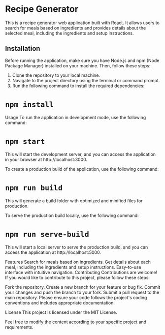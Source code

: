 # Recipe Generator

This is a recipe generator web application built with React. It allows users to search for meals based on ingredients and provides details about the selected meal, including the ingredients and setup instructions.

## Installation

Before running the application, make sure you have Node.js and npm (Node Package Manager) installed on your machine. Then, follow these steps:

1. Clone the repository to your local machine.
2. Navigate to the project directory using the terminal or command prompt.
3. Run the following command to install the required dependencies:

  # `npm install`

Usage
To run the application in development mode, use the following command:

# `npm start`


This will start the development server, and you can access the application in your browser at http://localhost:3000.

To create a production build of the application, use the following command:

# `npm run build`

This will generate a build folder with optimized and minified files for production.

To serve the production build locally, use the following command:

# `npm run serve-build`

This will start a local server to serve the production build, and you can access the application at http://localhost:5000.

Features
Search for meals based on ingredients.
Get details about each meal, including the ingredients and setup instructions.
Easy-to-use interface with intuitive navigation.
Contributing
Contributions are welcome! If you would like to contribute to this project, please follow these steps:

Fork the repository.
Create a new branch for your feature or bug fix.
Commit your changes and push the branch to your fork.
Submit a pull request to the main repository.
Please ensure your code follows the project's coding conventions and includes appropriate documentation.

License
This project is licensed under the MIT License.


Feel free to modify the content according to your specific project and requirements.

